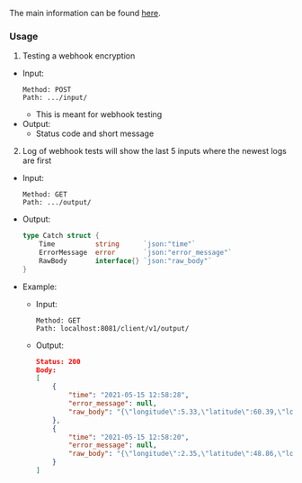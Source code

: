 The main information can be found [here](https://git.gvk.idi.ntnu.no/course/prog2005/prog2005-2021-workspace/sindre0830/project/weather-events).

### Usage

1. Testing a webhook encryption

  - Input:
    ```
    Method: POST
    Path: .../input/
    ```
    - This is meant for webhook testing
  - Output:
    - Status code and short message
2. Log of webhook tests will show the last 5 inputs where the newest logs are first

  - Input:
    ```
    Method: GET
    Path: .../output/
    ```
  - Output:

    ```go
    type Catch struct {
        Time          string      `json:"time"`
        ErrorMessage  error       `json:"error_message"`
        RawBody       interface{} `json:"raw_body"`
    }
    ```
  - Example:
    - Input:
      ```
      Method: GET
      Path: localhost:8081/client/v1/output/
      ```
    - Output:
      ```json
      Status: 200
      Body:
      [
          {
              "time": "2021-05-15 12:58:28",
              "error_message": null,
              "raw_body": "{\"longitude\":5.33,\"latitude\":60.39,\"location\":\"Bergen, Vestland, Norway\",\"updated\":\"15 May 21 10:50 CEST\",\"date\":\"2021-05-15\",\"data\":{\"instant\":{\"air_temperature\":13.3,\"cloud_area_fraction\":99.1,\"dew_point_temperature\":11.7,\"relative_humidity\":89.4,\"wind_from_direction\":350.4,\"wind_speed\":1.2,\"wind_speed_of_gust\":2.1,\"precipitation_amount\":0},\"predicted\":{\"summary\":\"lightrainshowers_day\",\"confidence\":\"uncertain\",\"air_temperature_max\":16.1,\"air_temperature_min\":12.3,\"precipitation_amount\":0,\"precipitation_amount_max\":1.1,\"precipitation_amount_min\":0,\"probability_of_precipitation\":63.9}}}"
          },
          {
              "time": "2021-05-15 12:58:20",
              "error_message": null,
              "raw_body": "{\"longitude\":2.35,\"latitude\":48.86,\"location\":\"Paris, Ile-de-France, Metropolitan France, France\",\"updated\":\"15 May 21 10:49 CEST\",\"date\":\"2021-05-15\",\"data\":{\"instant\":{\"air_temperature\":9.8,\"cloud_area_fraction\":100,\"dew_point_temperature\":7.7,\"relative_humidity\":87.9,\"wind_from_direction\":170.4,\"wind_speed\":5.9,\"wind_speed_of_gust\":0,\"precipitation_amount\":0},\"predicted\":{\"summary\":\"lightrainshowers_day\",\"confidence\":\"\",\"air_temperature_max\":16.2,\"air_temperature_min\":11.5,\"precipitation_amount\":0.4,\"precipitation_amount_max\":0,\"precipitation_amount_min\":0,\"probability_of_precipitation\":0}}}"
          }
      ]
      ```
